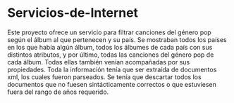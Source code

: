 # Servicios-de-Internet

Este proyecto ofrece un servicio para filtrar canciones del género pop según el álbum al que pertenecen y su país. Se mostraban todos los países en los que había algún álbum, todos los álbumes de cada país con sus distintos atributos, y por último, todas las canciones del género pop de cada álbum. Todas ellas también venían acompañadas por sus propiedades. Toda la información tenía que ser extraída de documentos xml, los cuales fueron parseados. Se tenía que descartar todos los documentos que no fuesen sintácticamente correctos o que estuviesen fuera del rango de años requerido.
